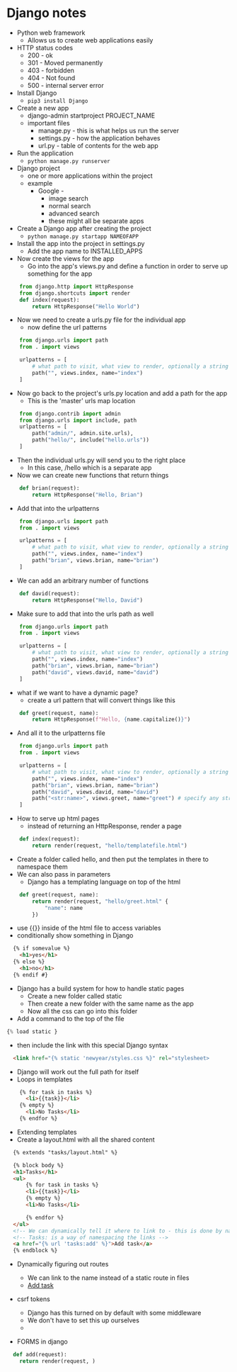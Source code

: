 # Django notes
- Python web framework
  - Allows us to create web applications easily
- HTTP status codes
  - 200 - ok
  - 301 - Moved permanently
  - 403 - forbidden
  - 404 - Not found
  - 500 - internal server error
- Install Django
  - ```pip3 install Django```
- Create a new app
  - django-admin startproject PROJECT_NAME
  - important files
    - manage.py - this is what helps us run the server
    - settings.py - how the application behaves
    - url.py - table of contents for the web app
- Run the application
  - ```python manage.py runserver```
- Django project
  - one or more applications within the project
  - example
    - Google - 
      - image search
      - normal search
      - advanced search
      - these might all be separate apps
- Create a Django app after creating the project
  - ```python manage.py startapp NAMEOFAPP```
- Install the app into the project in settings.py
  - Add the app name to INSTALLED_APPS
- Now create the views for the app
  - Go into the app's views.py and define a function in order to serve up something for the app
```py
    from django.http import HttpResponse
    from django.shortcuts import render
    def index(request):
        return HttpResponse("Hello World")
```
- Now we need to create a urls.py file for the individual app
  - now define the url patterns
```py
    from django.urls import path
    from . import views

    urlpatterns = [
        # what path to visit, what view to render, optionally a string name to make it easy to reference later
        path("", views.index, name="index")
    ]
```
- Now go back to the project's urls.py location and add a path for the app
  - This is the 'master' urls map location
```py 
    from django.contrib import admin
    from django.urls import include, path
    urlpatterns = [
        path("admin/", admin.site.urls),
        path("hello/", include("hello.urls"))
    ]
```
- Then the individual urls.py will send you to the right place
  - In this case, /hello which is a separate app
- Now we can create new functions that return things
```py
    def brian(request):
        return HttpResponse("Hello, Brian")
```
- Add that into the urlpatterns 
```py
    from django.urls import path
    from . import views

    urlpatterns = [
        # what path to visit, what view to render, optionally a string name to make it easy to reference later
        path("", views.index, name="index")
        path("brian", views.brian, name="brian")
    ]
```
- We can add an arbitrary number of functions
```py
    def david(request):
        return HttpResponse("Hello, David")
```
- Make sure to add that into the urls path as well
```py
    from django.urls import path
    from . import views

    urlpatterns = [
        # what path to visit, what view to render, optionally a string name to make it easy to reference later
        path("", views.index, name="index")
        path("brian", views.brian, name="brian")
        path("david", views.david, name="david")
    ]
```
- what if we want to have a dynamic page?
  - create a url pattern that will convert things like this
```py
    def greet(request, name):
        return HttpResponse(f"Hello, {name.capitalize()}")
```
- And all it to the urlpatterns file
```py
    from django.urls import path
    from . import views

    urlpatterns = [
        # what path to visit, what view to render, optionally a string name to make it easy to reference later
        path("", views.index, name="index")
        path("brian", views.brian, name="brian")
        path("david", views.david, name="david")
        path("<str:name>", views.greet, name="greet") # specify any string
    ]
```
- How to serve up html pages
  - instead of returning an HttpResponse, render a page
```py
    def index(request):
        return render(request, "hello/templatefile.html")
```
- Create a folder called hello, and then put the templates in there to namespace them
- We can also pass in parameters
  - Django has a templating language on top of the html
```py
    def greet(request, name):
        return render(request, "hello/greet.html" {
            "name": name
        })

```
- use {{}} inside of the html file to access variables
- conditionally show something in Django
```html
  {% if somevalue %}
    <h1>yes</h1>
  {% else %}
    <h1>no</h1>
  {% endif #}
```
- Django has a build system for how to handle static pages
  - Create a new folder called static
  - Then create a new folder with the same name as the app
  - Now all the css can go into this folder
- Add a command to the top of the file
```py 
{% load static }
```
- then include the link with this special Django syntax
```html
  <link href="{% static 'newyear/styles.css %}" rel="stylesheet>
``` 
- Django will work out the full path for itself
- Loops in templates
```html
    {% for task in tasks %}
      <li>{{task}}</li>
    {% empty %}
      <li>No Tasks</li>
    {% endfor %}
```
- Extending templates
- Create a layout.html with all the shared content
```html
  {% extends "tasks/layout.html" %}

  {% block body %}
  <h1>Tasks</h1>
  <ul>
      {% for task in tasks %}
      <li>{{task}}</li>
      {% empty %}
      <li>No Tasks</li>

      {% endfor %}
  </ul>
  <!-- We can dynamically tell it where to link to - this is done by name -->
  <!-- Tasks: is a way of namespacing the links -->
  <a href="{% url 'tasks:add' %}">Add task</a>
  {% endblock %}
```
- Dynamically figuring out routes
  - We can link to the name instead of a static route in files
  - <a href="{% url 'tasks:add' %}">Add task</a>

- csrf tokens
  - Django has this turned on by default with some middleware
  - We don't have to set this up ourselves
  - 


- FORMS in django
```py
  def add(request):
    return render(request, )

```


